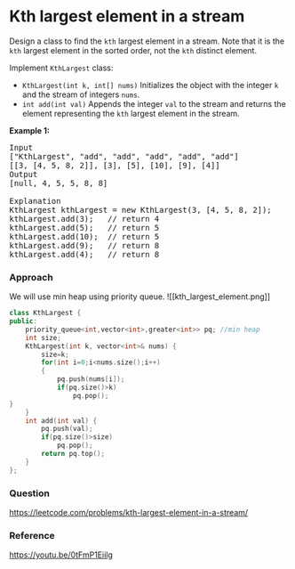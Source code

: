 # Kth largest element in a stream

Design a class to find the `kth` largest element in a stream. Note that it is the `kth` largest element in the sorted order, not the `kth` distinct element.

Implement `KthLargest` class:

- `KthLargest(int k, int[] nums)` Initializes the object with the integer `k` and the stream of integers `nums`.
- `int add(int val)` Appends the integer `val` to the stream and returns the element representing the `kth` largest element in the stream.

**Example 1:**

<pre>
Input
["KthLargest", "add", "add", "add", "add", "add"]
[[3, [4, 5, 8, 2]], [3], [5], [10], [9], [4]]
Output
[null, 4, 5, 5, 8, 8]

Explanation
KthLargest kthLargest = new KthLargest(3, [4, 5, 8, 2]);
kthLargest.add(3);   // return 4
kthLargest.add(5);   // return 5
kthLargest.add(10);  // return 5
kthLargest.add(9);   // return 8
kthLargest.add(4);   // return 8
</pre>

### Approach

We will use min heap using priority queue.
![[kth_largest_element.png]]

```cpp
class KthLargest {
public:
    priority_queue<int,vector<int>,greater<int>> pq; //min heap
    int size;
    KthLargest(int k, vector<int>& nums) {
        size=k;
        for(int i=0;i<nums.size();i++)
        {
            pq.push(nums[i]);
            if(pq.size()>k)
                pq.pop();
}
    }
    int add(int val) {
        pq.push(val);
        if(pq.size()>size)
            pq.pop();
        return pq.top();
    }
};
```

### Question

https://leetcode.com/problems/kth-largest-element-in-a-stream/

### Reference

https://youtu.be/0tFmP1Eiilg
